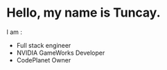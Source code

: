 # Hello, my name is **Tuncay**.
 I am :
 * Full stack engineer
 * NVIDIA GameWorks Developer
 * CodePlanet Owner
